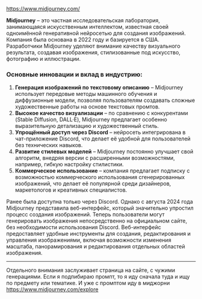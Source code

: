 https://www.midjourney.com/

**Midjourney** – это частная исследовательская лаборатория, занимающаяся искусственным интеллектом, известная своей одноимённой генеративной нейросетью для создания изображений. Компания была основана в 2022 году и базируется в США. Разработчики Midjourney уделяют внимание качеству визуального результата, создавая изображения, стилизованные под искусство, фотографию и иллюстрации.

### **Основные инновации и вклад в индустрию**:

1. **Генерация изображений по текстовому описанию** – Midjourney использует передовые методы машинного обучения и диффузионные модели, позволяя пользователям создавать сложные художественные работы на основе текстовых промтов.
2. **Высокое качество визуализации** – по сравнению с конкурентами (Stable Diffusion, DALL·E), Midjourney предлагает особенно выразительную детализацию и художественный стиль.
3. **Упрощённый доступ через Discord** – нейросеть интегрирована в чат-приложение Discord, что делает её удобной для пользователей без технических навыков.
4. **Развитие стилевых моделей** – Midjourney постоянно улучшает свой алгоритм, внедряя версии с расширенными возможностями, например, гибкую настройку стилистики.
5. **Коммерческое использование** – компания предлагает подписку с возможностью коммерческого использования сгенерированных изображений, что делает её популярной среди дизайнеров, маркетологов и креативных специалистов.

Ранее была доступна только через Discord. Однако с августа 2024 года Midjourney представила веб-интерфейс, который значительно упростил процесс создания изображений. Теперь пользователи могут генерировать изображения непосредственно на официальном сайте, без необходимости использования Discord. Веб-интерфейс предоставляет удобные инструменты для создания, редактирования и управления изображениями, включая возможности изменения масштаба, панорамирования и редактирования отдельных областей изображения.

---

Отдельного внимания заслуживает страница на сайте, с чужими генерациями. Если я подпибираю промпт, то я иду сначала туда и ищу по предмету или тематике. И уже с промптом иду в миджорни
https://www.midjourney.com/explore


